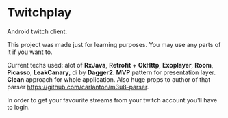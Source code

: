 # Twitchplay
Android twitch client.

This project was made just for learning purposes.
You may use any parts of it if you want to.

Current techs used: alot of **RxJava**, **Retrofit** + **OkHttp**, **Exoplayer**, **Room**, **Picasso**, **LeakCanary**, di by **Dagger2**.
**MVP** pattern for presentation layer.
**Clean** approach for whole application. 
Also huge props to author of that parser
https://github.com/carlanton/m3u8-parser.

In order to get your favourite streams from your twitch account you'll have to login.

